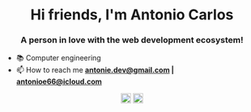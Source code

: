 <h1 align="center">Hi friends, I'm Antonio Carlos</h1>
<h3 align="center">A person in love with the web development ecosystem!</h3>




- 📚 Computer engineering
- 📫 How to reach me **antonie.dev@gmail.com | antonioe66@icloud.com**








<p align="center">
<a href="https://twitter.com/@jaspion66" target="blank"><img align="center" src="https://cdn.jsdelivr.net/npm/simple-icons@3.0.1/icons/twitter.svg" alt="@jaspion66" height="20" width="20" /></a>
<a href="https://linkedin.com/in/antonio-carlos-44b106129" target="blank"><img align="center" src="https://cdn.jsdelivr.net/npm/simple-icons@3.0.1/icons/linkedin.svg" alt="antonio-carlos-44b106129" height="20" width="20" /></a>
</p>




